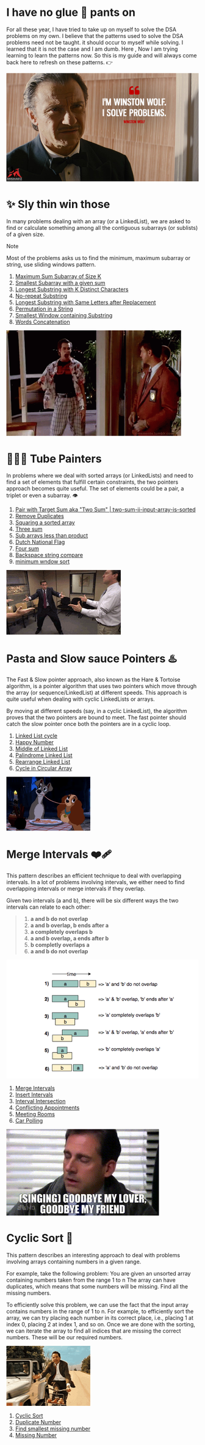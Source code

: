 # I have no glue 🤕 pants on 
For all these year, I have tried to take up on myself to solve the DSA problems on my own. I believe that the patterns used to solve the DSA problems need not be taught. it should occur to myself while solving. I learned that it is not the case and I am dumb. Here , Now I am trying learning to learn the patterns now. So this is my guide and will always come back here to refresh on these patterns. 👉


![solve_problem_gif](/img/Im-Winston-Wolf.-I-solve-problems..jpg)



# ✨ Sly thin win those 

In many problems dealing with an array (or a LinkedList), we are asked to find or calculate something among all the contiguous subarrays (or sublists) of a given size.

> [!NOTE]
> Most of the problems asks us to find the minimum, maximum subarray or string, use sliding windows pattern.
>

1. [Maximum Sum Subarray of Size K](/sly-thin-win-those/1_max-avg-sub-arr.ipynb)
2. [Smallest Subarray with a given sum](/sly-thin-win-those/2_min-sub-arr-given_sum.ipynb)
3. [Longest Substring with K Distinct Characters](/sly-thin-win-those/3_max-sub-arr-k-distinct-types.ipynb)
4. [No-repeat Substring](/sly-thin-win-those/4_max-sub-arr-only-distinct-types.ipynb)
5. [Longest Substring with Same Letters after Replacement](/sly-thin-win-those/5_max-sub-arr-only-same-type.ipynb)
6. [Permutation in a String](/sly-thin-win-those/6_anagram_of_str1_in_str2.ipynb)
7. [Smallest Window containing Substring](/sly-thin-win-those/7_min-sub-arr-containing_str1.ipynb)
8. [Words Concatenation](/sly-thin-win-those/8_substr_concat_words.ipynb)


![sliding_window_jim_carrey](/img/jim_carrey_slideing_windows.gif)

# 👩🏼‍🎨 Tube Painters  

In problems where we deal with sorted arrays (or LinkedLists) and need to find a set of elements that fulfill certain constraints, the two pointers approach becomes quite useful. The set of elements could be a pair, a triplet or even a subarray. 👁️
1. [Pair with Target Sum aka "Two Sum" | two-sum-ii-input-array-is-sorted ](./tube-painters/1_two_sum.ipynb)
2. [Remove Duplicates](./tube-painters/2_remove_duplucates.ipynb)
3. [Squaring a sorted array](./tube-painters/3_squares_of_sorted_arr.ipynb)
4. [Three sum](./tube-painters/4_three_sum.ipynb)
5. [Sub arrays less than product](./tube-painters/5_sub_arr_less_than_product.ipynb)
6. [Dutch National Flag](./tube-painters/6_dutch_national_flag.ipynb)
7. [Four sum](./tube-painters//7_four_sum.ipynb)
8. [Backspace string compare](./tube-painters/8_backspace_str_cmp.ipynb)
9. [minimum wndow sort](./tube-painters/9_min_window_sort.ipynb)

![finger_gun_office](/img/finger_gun_office.gif)

# Pasta and Slow sauce Pointers ♨️

The Fast & Slow pointer approach, also known as the Hare & Tortoise algorithm, is a pointer algorithm that uses two pointers which move through the array (or sequence/LinkedList) at different speeds. This approach is quite useful when dealing with cyclic LinkedLists or arrays.

By moving at different speeds (say, in a cyclic LinkedList), the algorithm proves that the two pointers are bound to meet. The fast pointer should catch the slow pointer once both the pointers are in a cyclic loop.

1. [Linked List cycle](./pasta-n-slow-sauce-pointers/1_linked_list_cycle.ipynb)
2. [Happy Number](./pasta-n-slow-sauce-pointers//2_happy_number.ipynb)
3. [Middle of Linked List](./pasta-n-slow-sauce-pointers//3_mid_linked_list.ipynb)
4. [Palindrome Linked List](./pasta-n-slow-sauce-pointers//4_palindrome_linked_list.ipynb)
5. [Rearrange Linked List](./pasta-n-slow-sauce-pointers//5_rearrange_linked_list.ipynb)
6. [Cycle in Circular Array](./pasta-n-slow-sauce-pointers//6_cycle_in_circular_arr.ipynb)

![pasta](/img//pasta.gif)

# Merge Intervals ❤️‍🩹
This pattern describes an efficient technique to deal with overlapping intervals. In a lot of problems involving intervals, we either need to find overlapping intervals or merge intervals if they overlap.

Given two intervals (a and b), there will be six different ways the two intervals can relate to each other:

> 1. __a and b do not overlap__
> 2. __a and b overlap, b ends after a__
> 3. __a completely overlaps b__
> 4. __a and b overlap, a ends after b__
> 5. __b completly overlaps a__
> 6. __a and b do not overlap__

![merge](./img/mergeintervals.png)

1. [Merge Intervals](./merge_intervals/1_merge_intervals.ipynb)
2. [Insert Intervals](./merge_intervals/2_insert_interval.ipynb)
3. [Interval Intersection](./merge_intervals/3_interval_intersections.ipynb)
4. [Conflicting Appointments](./merge_intervals/4_conflicting_appointments.ipynb)
5. [Meeting Rooms](./merge_intervals/5_min_meeting_rooms.ipynb)
6. [Car Polling](./merge_intervals/6_car_pooling.ipynb)

![gudbye mike](./img/gudbye_mike.gif)

# Cyclic Sort 🚵

This pattern describes an interesting approach to deal with problems involving arrays containing numbers in a given range.

For example, take the following problem:
You are given an unsorted array containing numbers taken from the range 1 to n The array can have duplicates, which means that some numbers will be missing. Find all the missing numbers.

To efficiently solve this problem, we can use the fact that the input array contains numbers in the range of 1 to n. For example, to efficiently sort the array, we can try placing each number in its correct place, i.e., placing 1 at index 0, placing 2 at index 1, and so on. Once we are done with the sorting, we can iterate the array to find all indices that are missing the correct numbers. These will be our required numbers.

![cycl mrbean](./img//mr-bean-bean.gif)

1. [Cyclic Sort](./cyclic_sort/cyclic_sort.ipynb)
2. [Duplicate Number](./cyclic_sort/duplicate_number.ipynb)
3. [Find smallest missing number](./cyclic_sort/find_smallest_missing_number.ipynb)
4. [Missing Number](./cyclic_sort/missing_number.ipynb)